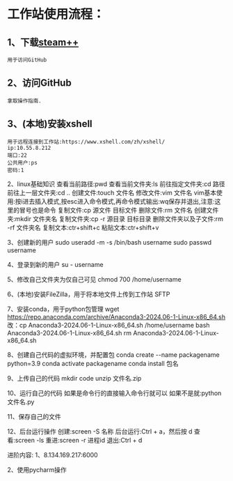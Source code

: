 # 工作站使用流程：
## 1、下载[steam++](https://steampp.net/)	
	用于访问GitHub
## 2、访问GitHub
	拿取操作指南.
## 3、(本地)安装xshell
	用于远程连接到工作站:https://www.xshell.com/zh/xshell/
	ip:10.55.8.212
	端口:22
	公共用户:ps
	密码:1

2、linux基础知识
	查看当前路径:pwd
	查看当前文件夹:ls
	前往指定文件夹:cd 路径
	前往上一层文件夹:cd ..
	创建文件:touch 文件名
	修改文件:vim 文件名
		vim基本使用:按i进去插入模式,按esc进入命令模式,再命令模式输出:wq保存并退出,注意:这里的冒号也是命令
	复制文件:cp 源文件  目标文件
	删除文件:rm 文件名
	创建文件夹:mkdir 文件夹名
	复制文件夹:cp -r 源目录 目标目录
	删除文件夹以及子文件:rm -rf 文件夹名
	复制文本:ctr+shift+c
	粘贴文本:ctr+shift+v

3、创建新的用户
	sudo useradd -m -s /bin/bash username
	sudo passwd username

4、登录到新的用户
	su - username

5、修改自己文件夹为仅自己可见
	chmod 700 /home/username

6、(本地)安装FileZilla，用于将本地文件上传到工作站
	SFTP

7、安装conda，用于python包管理
	wget https://repo.anaconda.com/archive/Anaconda3-2024.06-1-Linux-x86_64.sh
		改：cp Anaconda3-2024.06-1-Linux-x86_64.sh  /home/username
	bash Anaconda3-2024.06-1-Linux-x86_64.sh
	rm Anaconda3-2024.06-1-Linux-x86_64.sh

8、创建自己代码的虚拟环境，并配置包
	conda create --name packagename python=3.9
	conda activate packagename
	conda install 包名

9、上传自己的代码
	mkdir code
	unzip 文件名.zip

10、运行自己的代码
	如果是命令行的直接输入命令行就可以
	如果不是就:python 文件名.py

11、保存自己的文件

12、后台运行操作
	创建:screen -S 名称
	后台运行:Ctrl + a，然后按 d
	查看:screen -ls
	重进:screen -r 进程id
	退出:Ctrl + d

进阶内容:
1、8.134.169.217:6000

2、使用pycharm操作

